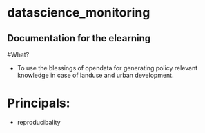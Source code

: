 # datascience_monitoring

## Documentation for the elearning  

#What? 

- To use the blessings of opendata for generating policy relevant knowledge in case of landuse and urban development.


# Principals: 
- reproducibality

